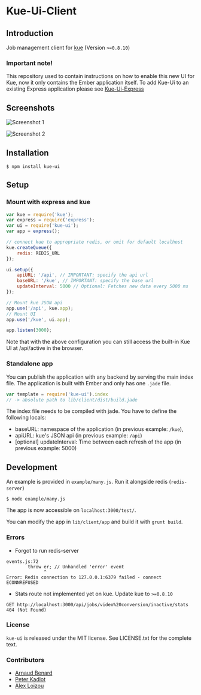 # Kue-Ui-Client
## Introduction
Job management client for [kue](https://github.com/LearnBoost/kue/) (Version `>=0.8.10`)

### Important note!
This repository used to contain instructions on how to enable this new UI for Kue, now it only contains the Ember application itself. To add Kue-Ui to an existing Express application please see [Kue-Ui-Express](https://github.com/stonecircle/kue-ui-express)

## Screenshots

![Screenshot 1](https://cloud.githubusercontent.com/assets/1458008/5229932/76dd0e70-7716-11e4-9551-e87ce799d8dc.png)

![Screenshot 2](https://cloud.githubusercontent.com/assets/1458008/5229934/7fdf1c84-7716-11e4-8fa3-3d9f3dc947c7.png)

## Installation

    $ npm install kue-ui

## Setup
### Mount with express and kue

```javascript
var kue = require('kue');
var express = require('express');
var ui = require('kue-ui');
var app = express();

// connect kue to appropriate redis, or omit for default localhost
kue.createQueue({
    redis: REDIS_URL
});

ui.setup({
    apiURL: '/api', // IMPORTANT: specify the api url
    baseURL: '/kue', // IMPORTANT: specify the base url
    updateInterval: 5000 // Optional: Fetches new data every 5000 ms
});

// Mount kue JSON api
app.use('/api', kue.app);
// Mount UI
app.use('/kue', ui.app);

app.listen(3000);
```

Note that with the above configuration you can still access the built-in Kue UI at /api/active in the browser.

### Standalone app
You can publish the application with any backend by serving the main index file. The application is built with Ember and only has one `.jade` file.
```javascript
var template = require('kue-ui').index
// -> absolute path to lib/client/dist/build.jade
```

The index file needs to be compiled with jade. You have to define the following locals:

* baseURL: namespace of the application (in previous example: `/kue`),
* apiURL: kue's JSON api (in previous example: `/api`)
* [optional] updateInterval: Time between each refresh of the app (in previous example: 5000)



## Development

An example is provided in `example/many.js`. Run it alongside redis (`redis-server`)

    $ node example/many.js

The app is now accessible on `localhost:3000/test/`.

You can modify the app in `lib/client/app` and build it with `grunt build`.

### Errors


- Forgot to run redis-server
```
events.js:72
        throw er; // Unhandled 'error' event
              ^
Error: Redis connection to 127.0.0.1:6379 failed - connect ECONNREFUSED
```

- Stats route not implemented yet on kue. Update kue to `>=0.8.10`

```
GET http://localhost:3000/api/jobs/video%20conversion/inactive/stats 404 (Not Found)
```



### License
`kue-ui` is released under the MIT license. See LICENSE.txt for the complete text.

### Contributors

* [Arnaud Benard](//github.com/arnaudbenard)
* [Peter Kadlot](//github.com/daralthus)
* [Alex Loizou](//github.com/alexloi)
